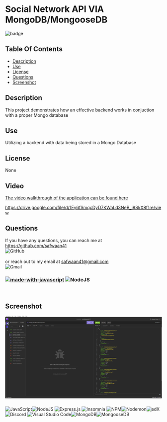 # Social Network API VIA MongoDB/MongooseDB
![badge](https://img.shields.io/badge/license-None-blue)


## Table Of Contents
- [Description](#description)
- [Use](#use)
- [License](#license)
- [Questions](#questions)
- [Screenshot](#screenshot)
## Description
This project demonstrates how an effective backend works in conjuction with a proper Mongo database

## Use
Utilizing a backend with data being stored in a Mongo Database

## License
None

## Video
[The video walkthrough of the application can be found here](https://drive.google.com/file/d/1Ey6fSmqcDyD7KWaLd3NeB_i8SkX8f1re/view)

https://drive.google.com/file/d/1Ey6fSmqcDyD7KWaLd3NeB_i8SkX8f1re/view

## Questions
If you have any questions, you can reach me at https://github.com/safwaan41 <br/>![GitHub](https://img.shields.io/badge/github-%23121011.svg?style=for-the-badge&logo=github&logoColor=white)<br/>
<br/>
or reach out to my email at safwaan41@gmail.com <br/>
![Gmail](https://img.shields.io/badge/Gmail-D14836?style=for-the-badge&logo=gmail&logoColor=white) <br/>
### [![made-with-javascript](https://img.shields.io/badge/Made%20with-JavaScript-1f425f.svg)](https://www.javascript.com) ![NodeJS](https://img.shields.io/badge/node.js-6DA55F?style=for-the-badge&logo=node.js&logoColor=white)
<br/>

## Screenshot
![insomania](./assets/screenshotInsomania.png)

### 
![JavaScript](https://img.shields.io/badge/javascript-%23323330.svg?style=for-the-badge&logo=javascript&logoColor=%23F7DF1E)![NodeJS](https://img.shields.io/badge/node.js-6DA55F?style=for-the-badge&logo=node.js&logoColor=white) ![Express.js](https://img.shields.io/badge/express.js-%23404d59.svg?style=for-the-badge&logo=express&logoColor=%2361DAFB) ![Insomnia](https://img.shields.io/badge/Insomnia-black?style=for-the-badge&logo=insomnia&logoColor=5849BE) ![NPM](https://img.shields.io/badge/NPM-%23CB3837.svg?style=for-the-badge&logo=npm&logoColor=white)![Nodemon](https://img.shields.io/badge/NODEMON-%23323330.svg?style=for-the-badge&logo=nodemon&logoColor=%BBDEAD)![edX](https://img.shields.io/badge/edX-%2302262B.svg?style=for-the-badge&logo=edX&logoColor=white)![Discord](https://img.shields.io/badge/Discord-%235865F2.svg?style=for-the-badge&logo=discord&logoColor=white)
![Visual Studio Code](https://img.shields.io/badge/Visual%20Studio%20Code-0078d7.svg?style=for-the-badge&logo=visual-studio-code&logoColor=white)![MongoDB](https://img.shields.io/badge/MongoDB-%234ea94b.svg?style=for-the-badge&logo=mongodb&logoColor=white)![MongooseDB](https://img.shields.io/badge/Mongoose-880000.svg?style=for-the-badge&logo=Mongoose&logoColor=white)
<br/>
